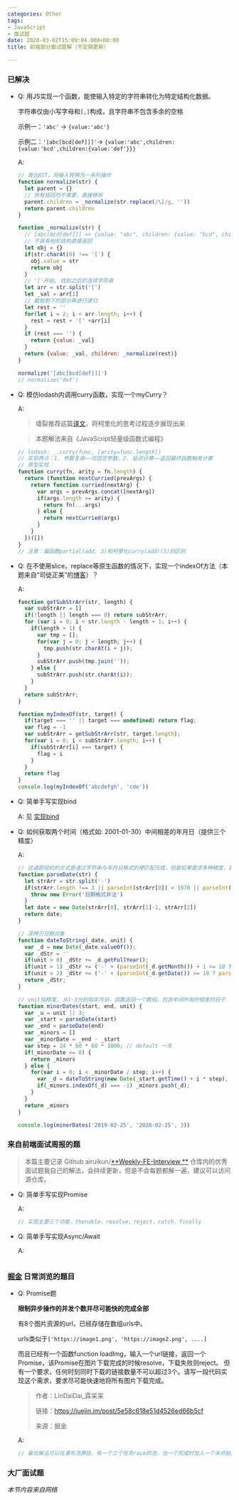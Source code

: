 ```yaml
---
categories: Other
tags:
- JavaScript
- 面试题
date: 2020-03-02T15:09:04.000+00:00
title: 前端部分面试题解（不定期更新）

---
```

### 已解决

* Q: 用JS实现一个函数，能使输入特定的字符串转化为特定结构化数据。

  字符串仅由小写字母和`[,]`构成，且字符串不包含多余的空格

  示例一：`'abc'` -> `{value:'abc'}`

  示例二：`'[abc[bcd[def]]]'`-> `{value:'abc',children:{value:'bcd',children:{value:'def'}}}`

  A:

  ```javascript
  // 类比AST，将输入转换为一系列操作
  function normalize(str) {
    let parent = {}
    // 所有括回均不需要，直接移除
    parent.children = _normalize(str.replace(/\]/g, ''))
    return parent.children
  }
  
  function _normalize(str) {
    // [abc[bcd[def]]] => {value: "abc", children: {value: "bcd", children: {value: "def"}}}
    // 不具有树形结构直接返回
    let obj = {}
    if(str.charAt(0) !== '[') {
      obj.value = str
      return obj
    }
    // '['开始, 找到之后的连续字符串
    let arr = str.split('[')
    let _val = arr[1]
    // 截取剩下的部分再进行递归
    let rest = ''
    for(let i = 2; i < arr.length; i++) {
      rest = rest + '[' +arr[i]
    }
    if (rest === '') {
      return {value: _val}
    }
    return {value: _val, children: _normalize(rest)}
  }
  
  normalize('[abc[bcd[def]]]')
  // normalize('def')
  ```
  
* Q: 模仿lodash内调用curry函数，实现一个myCurry？

  A:

  > 墙裂推荐这篇[译文](https://www.jianshu.com/p/822c4bfeb8a9)，将柯里化的思考过程逐步展现出来
  
  > 本题解法来自《JavaScript轻量级函数式编程》

  ```javascript
  // lodash: _.curry(func, [arity=func.length])
  // 实现两点：1. 参数复用——可固定参数，2. 延迟计算——返回最终函数触发计算
  // 原型实现：
  function curry(fn, arity = fn.length) {
    return (function nextCurried(prevArgs) {
      return function curried(nextArg) {
        var args = prevArgs.concat([nextArg])
        if(args.length >= arity) {
          return fn(...args)
        } else {
          return nextCurried(args)
        }
      }
    })([])
  }
  // 注意：偏函数partial(add, 3)和柯里化curry(add)(3)的区别
  ```
  
* Q: 在不使用slice，replace等原生函数的情况下，实现一个indexOf方法（本题来自“司徒正美”的[博客](https://www.cnblogs.com/rubylouvre/archive/2011/08/19/2144894.html)）？

  A:
  ```javascript
  function getSubStrArr(str, length) {
    var subStrArr = []
    if(!length || length === 0) return subStrArr;
    for (var i = 0; i < str.length - length + 1; i++) {
      if(length > 1) {
        var tmp = [];
        for(var j = 0; j < length; j++) {
          tmp.push(str.charAt(i + j));
        }
        subStrArr.push(tmp.join(''));
      } else {
        subStrArr.push(str.charAt(i));
      }
    }
    return subStrArr;
  }

  function myIndexOf(str, target) {
    if(target === '' || target === undefined) return flag;
    var flag = -1
    var subStrArr = getSubStrArr(str, target.length);
    for(var i = 0; i < subStrArr.length; i++) {
      if(subStrArr[i] === target) {
        flag = i
      }
    }
    return flag
  }
  console.log(myIndexOf('abcdefgh', 'cde'))
  ```
  
* Q: 简单手写实现bind

  A: 见 [实现bind](https://blog.sparking.app/post?id=fe%252Fspeaking-javascript-%25E9%2598%2585%25E8%25AF%25BB%25E7%25AC%2594%25E8%25AE%25B0-%25E4%25B8%2589)
  
* Q: 如何获取两个时间（格式如: 2001-01-30）中间相差的年月日（提供三个精度）

  A:
  ```javascript
  // 这道题投机的方式是通过字符串与年月日格式的硬匹配完成，但是如果要求多种精度，则需要很繁琐，建议使用Date
  function parseDate(str) {
    let strArr = str.split('-')
    if(strArr.length !== 3 || parseInt(strArr[0]) < 1970 || parseInt(strArr[1]) > 11 || parseInt(strArr[2]) > 31 ) { // 简单处理，兼容如果当月没有此日期
      throw new Error('日期格式非法')
    }
    let date = new Date(strArr[0], strArr[1]-1, strArr[2])
    return date;
  }

  // 深拷贝日期对象
  function dateToString(_date, unit) {
    var _d = new Date(_date.valueOf());
    var _dStr = ''
    if(unit > 0) _dStr += _d.getFullYear();
    if(unit > 1) _dStr += ('-' + (parseInt(_d.getMonth()) + 1 >= 10 ? (parseInt(_d.getMonth()) + 1).toString() : '0' + (parseInt(_d.getMonth()) + 1).toString()));
    if(unit > 2) _dStr += ('-' + (parseInt(_d.getDate()) >= 10 ? parseInt(_d.getDate()).toString() : '0' + parseInt(_d.getDate()).toString()));
    return _dStr;
  }

  // unit指精度, 从1-3分别指年月日，函数返回一个数组，包含中间所有的相差的日子
  function minorDates(start, end, unit) {
    var _u = unit || 3;
    var _start = parseDate(start)
    var _end = parseDate(end)
    var _minors = []
    var _minorDate = _end - _start
    var step = 24 * 60 * 60 * 1000; // default 一天
    if(_minorDate <= 0) {
      return _minors
    } else {
      for(var i = 0; i < _minorDate / step; i++) {
        var _d = dateToString(new Date(_start.getTime() + i * step), unit)
        if(_minors.indexOf(_d) === -1) _minors.push(_d);
      }
    }
    return _minors
  }

  console.log(minorDates('2019-02-25', '2020-02-25', 3))
  ```

### 来自前端面试周报的题

> 本篇主要记录 Github airuikun/[**Weekly-FE-Interview **](https://github.com/airuikun/Weekly-FE-Interview) 仓库内的优秀面试题我自己的解法，会持续更新，但是不会每题都解一遍，建议可以访问源仓库。

* Q: 简单手写实现Promise

  A:

  ```javascript
  // 实现主要三个功能，thenable，resolve，reject，catch，finally
  ```
* Q: 简单手写实现Async/Await

  A:

  ```javascript
  
  ```

### [掘金](https://juejin.im/) 日常浏览的题目

* Q: Promise题

  **限制异步操作的并发个数并尽可能快的完成全部**

  有8个图片资源的url，已经存储在数组urls中。

  urls类似于`['https://image1.png', 'https://image2.png', ....]`

  而且已经有一个函数function loadImg，输入一个url链接，返回一个Promise，该Promise在图片下载完成的时候resolve，下载失败则reject。
  但有一个要求，任何时刻同时下载的链接数量不可以超过3个。请写一段代码实现这个需求，要求尽可能快速地将所有图片下载完成。

  > 作者：LinDaiDai_霖呆呆
  >
  > 链接：https://juejin.im/post/5e58c618e51d4526ed66b5cf
  >
  > 来源：掘金

  A:

  ```javascript
  // 最优解法可以往瀑布流靠拢，有一个三个任务race的池，当一个完成时加入一个未开始的开始。
  ```

### 大厂面试题

_本节内容来自网络_